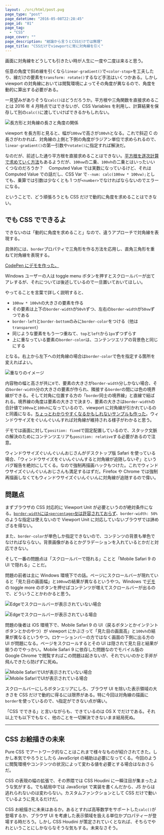 ```yaml
---
layout: ./src/html/post.pug
page_type: "post"
page_datetime: "2016-05-08T22:28:45"
page_id: "81"
page_tag:
  - "CSS"
page_cover: ""
page_description: "結論から言うとCSSだけでは無理"
page_title: "CSSだけでviewportに常に対角線を引く"
---
```


画面に対角線をどうしても引きたい時が人生に一度や二度は来ると思う。

任意の角度で斜め線を引くなら`linear-gradient()`で`<color-stop>`を工夫したり、線だけの要素を`transform: rotate()`するなど手法はいくつかある。しかし viewport の対角線においては閲覧環境によってその角度が異なるので、角度を動的に算出する必要がある。

一見望みがありそうな`calc()`はどうだろうか。平方根や三角関数を直接求めることは 2016 年 4 月時点ではできないが、CSS Variables を利用し、計算結果を保存して別の`calc()`に渡していけばできるかもしれない。

![長方形と対角線の長さと角度の関係](/img/pure-css-diagonal-line/length-and-angle.png)

viewport を長方形と見ると、幅が`100vw`で高さが`100vh`となる。これで斜辺 C の長さがわかれば、対角線の上側と下側の角度がラジアン単位で求められるので、`linear-gradient()`の第一引数や`rotate()`に指定すれば解決だ。

なのだが、前述した通り平方根を直接求めることはできない。[平方根を逐次計算で求めていく方法](http://izumi-math.jp/M_Kitamura/tikuji/tikuji.htm)もあるようだが、`100vw`の二乗、`100vh`の二乗とはいったいいくつなのだろうか？　 Computed Value では実数になっているけど、それは Computed Value での話だし、CSS Var で`--num: calc(100vw * 100vw);`としても、乗算では引数は少なくとも 1 つが`<number>`でなければならないのでエラーになる。

ということで、どう頑張ろうとも CSS だけで動的に角度を求めることはできない。

## でも CSS でできるよ

できないのは「動的に角度を求めること」なので、違うアプローチで対角線を表現する。

具体的には、`border`プロパティで三角形を作る方法を応用し、直角三角形を重ねて対角線を表現する。

[CodePen にデモを作った。](http://s.codepen.io/o_ti/debug/redWXp)

Windows ユーザーの人は toggle menu ボタンを押すとスクロールバーが出てアレするが、それについては後述しているので一旦置いておいてほしい。

やってることを言葉で詳しく説明すると、

- `100vw * 100vh`の大きさの要素を作る
- その要素は上下の`border-width`が`50vh`ずつ、左右の`border-width`が`50vw`ずつである
- `border-left`と`border-bottom`のみに`border-color`をつける（他は`transparent`）
- 同じような要素をもう一つ重ねて、`top`と`left`から`1px`ずつずらす
- 上に重なっている要素の`border-color`は、コンテンツエリアの背景色と同じにする

となる。右上から左下への対角線の場合は`border-color`で色を指定する箇所を変えればよい。

![重なりのイメージ](/img/pure-css-diagonal-line/layer-image.png)

内容物の幅と高さが共に`0`で、要素の大きさが`border-width`分しかない場合、その`border-width`分の大きさの要素が作られ、隣接する`border`の間には色の境界線ができる。そして対角に位置する方の「`border`同士の境界線」と直線で結ばれる。境界線の角度は要素の大きさで決まり、要素の大きさは`border-width`の合計値で`100vw`と`100vh`になっているので、viewport に対角線が引かれているのと同義になる。[ちょっとわかりやすくなるかもしれないサンプルも作った](http://s.codepen.io/o_ti/debug/ONEXbK)。ウィンドウサイズをぐいんぐいんすれば対角線が維持される様子がわかると思う。

デモでは画面に対して`position: fixed`で固定配置しているので、スタック文脈の解決のためにコンテンツエリアも`position: relative`する必要があるので注意。

ウィンドウサイズぐいんぐいんおじさんがデスクトップ版 Safari を使っている場合、「ウィンドウサイズをぐいんぐいんすると対角線が追随しないぞ」というバグ報告を絶対にしてくる。なので強制再描画ハックもつけた。これでウィンドウサイズぐいんぐいんおじさんも満足するはずだ。Firefox や Chrome では強制再描画しなくてもウィンドウサイズぐいんぐいんに対角線が追随するので偉い。

## 問題点

まずブラウザの CSS 対応的に Viewport Unit が必要というのが絶対条件になる。[`border-width`には`<percentage>型`は許容されておらず](https://www.w3.org/TR/CSS22/box.html#value-def-border-width)、`border-width: 50%`のような指定は使えないので Viewport Unit に対応していないブラウザでは諦めざるを得ない。

また、`border-color`が単色しか指定できないので、コンテンツの背景も単色でなければならない。背景画像があるとかグラデーションを入れているとかだと対応できない。

そして一番の問題点は「スクロールバーで隠れる」ことと「Mobile Safari 9 の UI で隠れる」ことだ。

問題の前者は主に Windows 環境下での話。ページにスクロールバーが現れていると「見た目の画面幅」と`100vw`の結果が異なるというやつ。Windows で[デモ](http://s.codepen.io/o_ti/debug/redWXp)の toggle more のボタンを押せばコンテンツが増えてスクロールバーが出るので、どういうことかわかると思う。

![Edgeでスクロールバーが表示されていない場合](/img/pure-css-diagonal-line/edge-no-scrollbar.png)

![Edgeでスクロールバーが表示されている場合](/img/pure-css-diagonal-line/edge-has-scrollbar.png)

問題の後者は iOS 環境下で、Mobile Safari 9 の UI（戻るボタンとかインテントボタンとかのやつ）が viewport にかぶさって「見た目の画面高」と`100vh`の結果が異なるというやつ。ロケーションバーの方ではなく画面の下側に出る方の UI が問題になる。ページをスクロールするとその UI は隠されて見た目と結果が揃うのでやっかい。Mobile Safari 9 に依存した問題なのでモバイル版の Google Chrome で閲覧すればこの問題は起きないが、それでいいのかと手斧が飛んできたら防げずに死ぬ。

![Mobile SafariでUIが表示されていない場合](/img/pure-css-diagonal-line/mobile-safari-no-gui.png) ![Mobile SafariでUIが表示されている場合](/img/pure-css-diagonal-line/mobile-safari-has-gui.png)

スクロールバーにしろボタンエリアにしろ、ブラウザ UI を除いた表示領域の大きさを CSS だけで動的に得るには限界がある。特に今回は対角線の描画に`border`を使っているので、`%`指定ができない点が痛い。

「CSS でできる」と言いながらも、できているのは OS X でだけである。それ以上でも以下でもなく、他のことを一切解決できないまま結局死ぬ。

---

## CSS お絵描きの未来

Pure CSS でアートワーク的なことはこれまで様々なものが紹介されてきた。しかし本気でやろうとしたら JavaScript の補助は必要になってくる。今回のように閲覧環境やコンテンツの状況によって変わる値を必要とする場合はなおさらだ。

CSS の表現の幅の拡張で、その界隈では CSS Houdini に一瞬注目が集まったような気がする。でも結局中では JavaScript で実装を書くんだから、JS からは逃れられないのは変わらない。カスタムファンクションとして CSS だけで動いているように見えるだけだ。

CSS お絵描きに未来はあるか。あるとすれば高等数学をサポートした`calc()`が登場するか、ブラウザ UI を考慮した表示領域を扱える単位かプロパティーが登場する時だろう。しかし CSS Houdini が策定されていくとなれば、そちらでやれということにしかならなそうな気もする。未来なさそう。
